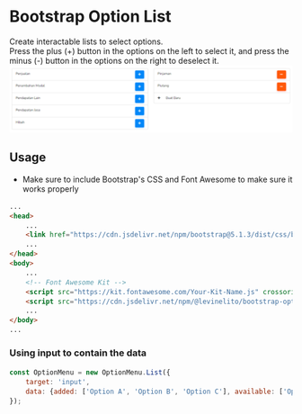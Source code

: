 # Bootstrap Option List
Create interactable lists to select options.  
Press the plus (+) button in the options on the left to select it, and press the minus (-) button
in the options on the right to deselect it.
![Sample List from Kazhier.com](/demo/screenshot/Kz-sample.png)

## Usage
* Make sure to include Bootstrap's CSS and Font Awesome to make sure it works properly
``` HTML
...
<head>
    ...
    <link href="https://cdn.jsdelivr.net/npm/bootstrap@5.1.3/dist/css/bootstrap.min.css" rel="stylesheet" integrity="sha384-1BmE4kWBq78iYhFldvKuhfTAU6auU8tT94WrHftjDbrCEXSU1oBoqyl2QvZ6jIW3" crossorigin="anonymous">
    ...
</head>
<body>
    ...
    <!-- Font Awesome Kit -->
    <script src="https://kit.fontawesome.com/Your-Kit-Name.js" crossorigin="anonymous"></script>
    <script src="https://cdn.jsdelivr.net/npm/@levinelito/bootstrap-option-menu"></script>
    ...
</body>
...
```

### Using input to contain the data
``` javascript
const OptionMenu = new OptionMenu.List({
    target: 'input',
    data: {added: ['Option A', 'Option B', 'Option C'], available: ['Option D', 'Option E', 'Option F', 'Option G']},
});
```